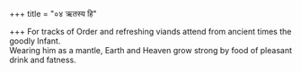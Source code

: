 +++
title = "०४ ऋतस्य हि"

+++
For tracks of Order and refreshing viands attend from ancient times the goodly Infant.  
     Wearing him as a mantle, Earth and Heaven grow strong by food of pleasant drink and fatness.